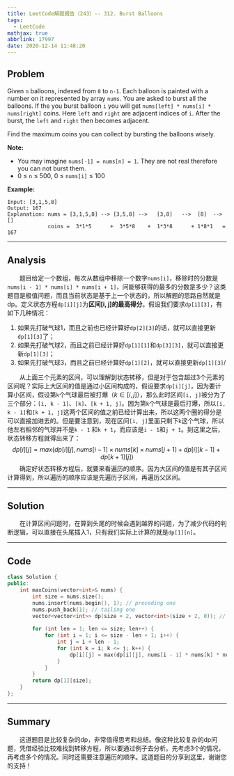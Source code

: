 ```yaml
---
title: LeetCode解题报告（243）-- 312. Burst Balloons
tags:
  - LeetCode
mathjax: true
abbrlink: 17997
date: 2020-12-14 11:48:20
---
```


## Problem

Given `n` balloons, indexed from `0` to `n-1`. Each balloon is painted with a number on it represented by array `nums`. You are asked to burst all the balloons. If the you burst balloon `i` you will get `nums[left] * nums[i] * nums[right]` coins. Here `left` and `right` are adjacent indices of `i`. After the burst, the `left` and `right` then becomes adjacent.

Find the maximum coins you can collect by bursting the balloons wisely.

**Note:**

- You may imagine `nums[-1] = nums[n] = 1`. They are not real therefore you can not burst them.
- 0 ≤ `n` ≤ 500, 0 ≤ `nums[i]` ≤ 100

<!-- more -->

**Example:**

```
Input: [3,1,5,8]
Output: 167 
Explanation: nums = [3,1,5,8] --> [3,5,8] -->   [3,8]   -->  [8]  --> []
             coins =  3*1*5      +  3*5*8    +  1*3*8      + 1*8*1   = 167
```

------

## Analysis

&emsp;&emsp;题目给定一个数组，每次从数组中移除一个数字`nums[i]`，移除时的分数是`nums[i - 1] * nums[i] * nums[i + 1]`，问能够获得的最多的分数是多少？这类题目是极值问题，而且当前状态是基于上一个状态的，所以解题的思路自然就是dp。定义状态方程`dp[i][j]`为**区间[i, j]的最高得分**。假设我们要求`dp[1][3]`，有如下几种情况：

1. 如果先打破气球1，而且之前也已经计算好`dp[2][3]`的话，就可以直接更新`dp[1][3]`了；
2. 如果先打破气球2，而且之前已经计算好`dp[1][1]`和`dp[3][3]`，就可以直接更新`dp[1][3]`；
3. 如果先打破气球3，而且之前已经计算好`dp[1][2]`，就可以直接更新`dp[1][3]`/

&emsp;&emsp;从上面三个元素的区间，可以理解到状态转移，但是对于包含超过3个元素的区间呢？实际上大区间的值是通过小区间构成的，假设要求`dp[i][j]`，因为要计算小区间，假设第`k`个气球最后被打爆（$k \in [i, j]$），那么此时区间`[i, j]`被分为了三个部分：`[i, k - 1]`、`[k]`、`[k + 1, j]`。因为第`k`个气球是最后打爆，所以`[i, k - 1]`和`[k + 1, j]`这两个区间的值之前已经计算出来，所以这两个圈的得分是可以直接加进去的。但是要注意到，现在区间`[i, j]`里面只剩下`k`这个气球，所以他左右相邻的气球并不是`k - 1` 和`k + 1`，而应该是`i - 1`和`j + 1`。到这里之后，状态转移方程就得出来了：
$$
dp[i][j] = max(dp[i][j], nums[i - 1] \times nums[k] \times nums[j + 1] + dp[i][k - 1] + dp[k + 1][j])
$$
&emsp;&emsp;确定好状态转移方程后，就要来看遍历的顺序。因为大区间的值是有其子区间计算得到，所以遍历的顺序应该是先遍历子区间，再遍历父区间。

------

## Solution

&emsp;&emsp;在计算区间问题时，在算到头尾的时候会遇到越界的问题，为了减少代码的判断逻辑，可以直接在头尾插入1，只有我们实际上计算的就是`dp[1][n]`。

------

## Code

```c++
class Solution {
public:
    int maxCoins(vector<int>& nums) {
        int size = nums.size();
        nums.insert(nums.begin(), 1); // preceding one
        nums.push_back(1); // tailing one
        vector<vector<int>> dp(size + 2, vector<int>(size + 2, 0)); // dp
        
        for (int len = 1; len <= size; len++) {
            for (int i = 1; i <= size - len + 1; i++) {
                int j = i + len - 1;
                for (int k = i; k <= j; k++) {
                    dp[i][j] = max(dp[i][j], nums[i - 1] * nums[k] * nums[j + 1] + dp[i][k - 1] + dp[k + 1][j]);
                }
            }
        }
        return dp[1][size];
    }
};
```

------

## Summary

&emsp;&emsp;这道题目是比较复杂的dp，非常值得思考和总结。像这种比较复杂的dp问题，凭借经验比较难找到转移方程，所以要通过例子去分析。先考虑3个的情况，再考虑多个的情况。同时还需要注意遍历的顺序。这道题目的分享到这里，谢谢您的支持！
